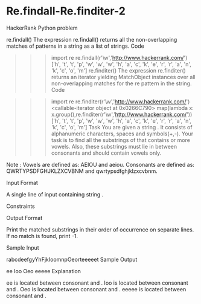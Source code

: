 # Re.findall-Re.finditer-2
HackerRank Python problem

re.findall()
The expression re.findall() returns all the non-overlapping matches of patterns in a string as a list of strings.
Code

>>> import re
>>> re.findall(r'\w','http://www.hackerrank.com/')
['h', 't', 't', 'p', 'w', 'w', 'w', 'h', 'a', 'c', 'k', 'e', 'r', 'r', 'a', 'n', 'k', 'c', 'o', 'm']
re.finditer()
The expression re.finditer() returns an iterator yielding MatchObject instances over all non-overlapping matches for the re pattern in the string.
Code

>>> import re
>>> re.finditer(r'\w','http://www.hackerrank.com/')
<callable-iterator object at 0x0266C790>
>>> map(lambda x: x.group(),re.finditer(r'\w','http://www.hackerrank.com/'))
['h', 't', 't', 'p', 'w', 'w', 'w', 'h', 'a', 'c', 'k', 'e', 'r', 'r', 'a', 'n', 'k', 'c', 'o', 'm']
Task
You are given a string . It consists of alphanumeric characters, spaces and symbols(+,-).
Your task is to find all the substrings of  that contains  or more vowels.
Also, these substrings must lie in between  consonants and should contain vowels only.

Note :
Vowels are defined as: AEIOU and aeiou.
Consonants are defined as: QWRTYPSDFGHJKLZXCVBNM and qwrtypsdfghjklzxcvbnm.

Input Format

A single line of input containing string .

Constraints


Output Format

Print the matched substrings in their order of occurrence on separate lines.
If no match is found, print -1.

Sample Input

rabcdeefgyYhFjkIoomnpOeorteeeeet
Sample Output

ee
Ioo
Oeo
eeeee
Explanation

ee is located between consonant  and .
Ioo is located between consonant  and .
Oeo is located between consonant  and .
eeeee is located between consonant  and .
